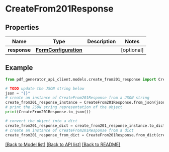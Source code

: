 # CreateFrom201Response


## Properties

Name | Type | Description | Notes
------------ | ------------- | ------------- | -------------
**response** | [**FormConfiguration**](FormConfiguration.md) |  | [optional] 

## Example

```python
from pdf_generator_api_client.models.create_from201_response import CreateFrom201Response

# TODO update the JSON string below
json = "{}"
# create an instance of CreateFrom201Response from a JSON string
create_from201_response_instance = CreateFrom201Response.from_json(json)
# print the JSON string representation of the object
print(CreateFrom201Response.to_json())

# convert the object into a dict
create_from201_response_dict = create_from201_response_instance.to_dict()
# create an instance of CreateFrom201Response from a dict
create_from201_response_from_dict = CreateFrom201Response.from_dict(create_from201_response_dict)
```
[[Back to Model list]](../README.md#documentation-for-models) [[Back to API list]](../README.md#documentation-for-api-endpoints) [[Back to README]](../README.md)


